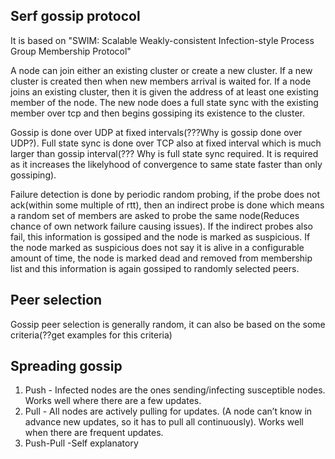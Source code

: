## Serf gossip protocol

It is based on "SWIM: Scalable Weakly-consistent Infection-style Process Group Membership Protocol"

A node can join either an existing cluster or create a new cluster. 
If a new cluster is created then when new members arrival is waited for. If a node joins an existing cluster, then it is given the address of at least one existing member of the node. The new node does a full state sync with the existing member over tcp and then begins gossiping its existence to the cluster.

Gossip is done over UDP at fixed intervals(???Why is gossip done over UDP?). Full state sync is done over TCP also at fixed interval which is much larger than gossip interval(??? Why is full state sync required. It is required as it increases the likelyhood of convergence to same state faster than only gossiping). 

Failure detection is done by periodic random probing, if the probe does not ack(within some multiple of rtt), then an indirect probe is done which means a random set of members are asked to probe the same node(Reduces chance of own network failure causing issues). If the indirect probes also fail, this information is gossiped and the node is marked as suspicious. If the node marked as suspicious does not say it is alive in a configurable amount of time, the node is marked dead and removed from membership list and this information is again gossiped to randomly selected peers.

## Peer selection

Gossip peer selection is generally random, it can also be based on the some criteria(??get examples for this criteria)

## Spreading gossip
1. Push - Infected nodes are the ones sending/infecting susceptible nodes. Works well where there are a few updates.
2. Pull - All nodes are actively pulling for updates. (A node can’t know in advance new updates, so it has to pull all continuously).
Works well when there are frequent updates.
4. Push-Pull -Self explanatory
